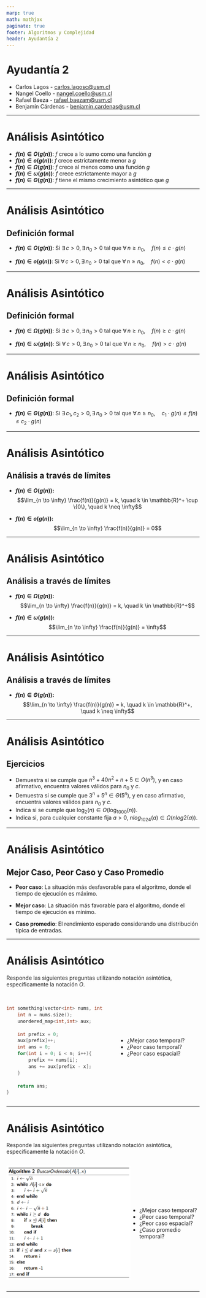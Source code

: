 ```yaml
---
marp: true
math: mathjax
paginate: true
footer: Algoritmos y Complejidad
header: Ayudantía 2
---
```


<!-- _class: title -->
# Ayudantía 2
- Carlos Lagos - carlos.lagosc@usm.cl  
- Nangel Coello - nangel.coello@usm.cl  
- Rafael Baeza - rafael.baezam@usm.cl  
- Benjamín Cárdenas - benjamin.cardenas@usm.cl 

---

# Análisis Asintótico

- **$f(n) \in O(g(n))$**: $f$ crece a lo sumo como una función $g$
- **$f(n) \in o(g(n))$**: $f$ crece estrictamente menor a $g$
- **$f(n) \in \Omega(g(n))$**: $f$ crece al menos como una función $g$
- **$f(n) \in \omega(g(n))$**: $f$ crece estrictamente mayor a $g$
- **$f(n) \in \Theta(g(n))$**: $f$ tiene el mismo crecimiento asintótico que $g$

---

# Análisis Asintótico

## Definición formal

- **$f(n) \in O(g(n))$**: Si $\exists \, c > 0, \, \exists \, n_0 > 0 \text{ tal que } \forall \, n \geq n_0, \quad f(n) \leq c \cdot g(n)$

- **$f(n) \in o(g(n))$**: Si $\forall \, c > 0, \, \exists \, n_0 > 0 \text{ tal que } \forall \, n \geq n_0, \quad f(n) < c \cdot g(n)$

---

# Análisis Asintótico

## Definición formal

- **$f(n) \in \Omega(g(n))$**: Si $\exists \, c > 0, \, \exists \, n_0 > 0 \text{ tal que } \forall \, n \geq n_0, \quad f(n) \geq c \cdot g(n)$

- **$f(n) \in \omega(g(n))$**: Si $\forall \, c > 0, \, \exists \, n_0 > 0 \text{ tal que } \forall \, n \geq n_0, \quad f(n) > c \cdot g(n)$

---

# Análisis Asintótico

## Definición formal

- **$f(n) \in \Theta(g(n))$**: Si $\exists \, c_1, c_2 > 0, \, \exists \, n_0 > 0 \text{ tal que } \forall \, n \geq n_0, \quad c_1 \cdot g(n) \leq f(n) \leq c_2 \cdot g(n)$

---

# Análisis Asintótico
## Análisis a través de límites

- **$f(n) \in O(g(n))$:**
  $$\lim_{n \to \infty} \frac{f(n)}{g(n)} = k, \quad k \in \mathbb{R}^+ \cup \{0\}, \quad k \neq \infty$$

- **$f(n) \in o(g(n))$:**
  $$\lim_{n \to \infty} \frac{f(n)}{g(n)} = 0$$


---

# Análisis Asintótico
## Análisis a través de límites

- **$f(n) \in \Omega(g(n))$:**
  $$\lim_{n \to \infty} \frac{f(n)}{g(n)} = k, \quad k \in \mathbb{R}^+$$

- **$f(n) \in \omega(g(n))$:**
  $$\lim_{n \to \infty} \frac{f(n)}{g(n)} = \infty$$


---

# Análisis Asintótico
## Análisis a través de límites

- **$f(n) \in \Theta(g(n))$:**
  $$\lim_{n \to \infty} \frac{f(n)}{g(n)} = k, \quad k \in \mathbb{R}^+, \quad k \neq \infty$$

---

# Análisis Asintótico  
## Ejercicios

* Demuestra si se cumple que $n^3 + 40n^2 + n + 5 \in O(n^3)$, y en caso afirmativo, encuentra valores válidos para $n_0$ y $c$.
* Demuestra si se cumple que $3^n + 5^n \in \Theta(5^n)$, y en caso afirmativo, encuentra valores válidos para $n_0$ y $c$.
* Indica si se cumple que $\log_2(n) \in O(\log_{1000}(n))$.
* Indica si, para cualquier constante fija $a > 0$, $nlog_{1024}(a) \in \Omega(nlog2(a))$.

---

# Análisis Asintótico

## Mejor Caso, Peor Caso y Caso Promedio

* **Peor caso**: La situación más desfavorable para el algoritmo, donde el tiempo de ejecución es máximo.

* **Mejor caso**: La situación más favorable para el algoritmo, donde el tiempo de ejecución es mínimo.

* **Caso promedio**: El rendimiento esperado considerando una distribución típica de entradas.

---

# Análisis Asintótico

Responde las siguientes preguntas utilizando notación asintótica, específicamente la notación $O$.

<div style="display:flex;">

<div style="display:flex;justify-content:center;align-items:center; width:50%;">

```c++

int something(vector<int> nums, int x){
    int n = nums.size();
    unordered_map<int,int> aux;
    
    int prefix = 0;
    aux[prefix]++;
    int ans = 0;
    for(int i = 0; i < n; i++){
        prefix += nums[i];
        ans += aux[prefix - x];
    }

    return ans;
}

```

</div>

<div style="display:flex;justify-content:center;align-items:center; width:50%;">

* ¿Mejor caso temporal?
* ¿Peor caso temporal?
* ¿Peor caso espacial?

</div>

</div>

---

# Análisis Asintótico

Responde las siguientes preguntas utilizando notación asintótica, específicamente la notación $O$.

<style scoped>
    img{
        width:450px;
    }
</style>

<div style="display:flex;">

![alt text](image.png)

<div style="display:flex;justify-content:center;align-items:center; width:50%;">

* ¿Mejor caso temporal?
* ¿Peor caso temporal?
* ¿Peor caso espacial?
* ¿Caso promedio temporal?

</div>

</div>

---

<div align="center">
<h2 style="font-size:400px;">FIN</h2>
</div>
